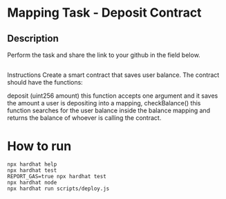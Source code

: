 # Mapping Task - Deposit Contract
## Description
Perform the task and share the link to your github in the field below.

## 
Instructions
Create a smart contract that saves user balance. The contract should have the functions:

deposit (uint256 amount) this function accepts one argument and it saves the amount a user is depositing into a mapping,
checkBalance() this function searches for the user balance inside the balance mapping and returns the balance of whoever is calling the contract.

# How to run

```shell
npx hardhat help
npx hardhat test
REPORT_GAS=true npx hardhat test
npx hardhat node
npx hardhat run scripts/deploy.js
```
